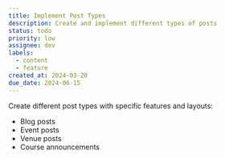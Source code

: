 ```yaml
---
title: Implement Post Types
description: Create and implement different types of posts
status: todo
priority: low
assignee: dev
labels:
  - content
  - feature
created_at: 2024-03-20
due_date: 2024-06-15
---
```


Create different post types with specific features and layouts:

- Blog posts
- Event posts
- Venue posts
- Course announcements
